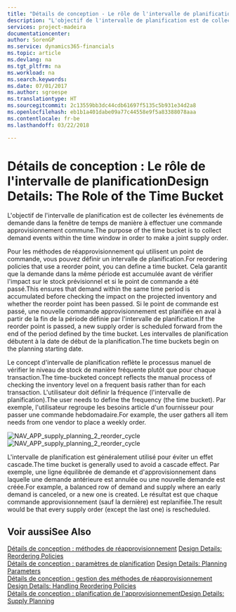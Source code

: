 ```yaml
---
title: "Détails de conception - Le rôle de l'intervalle de planification | Microsoft Docs"
description: "L'objectif de l'intervalle de planification est de collecter les événements de demande dans la fenêtre de temps de manière à effectuer une commande approvisionnement commune."
services: project-madeira
documentationcenter: 
author: SorenGP
ms.service: dynamics365-financials
ms.topic: article
ms.devlang: na
ms.tgt_pltfrm: na
ms.workload: na
ms.search.keywords: 
ms.date: 07/01/2017
ms.author: sgroespe
ms.translationtype: HT
ms.sourcegitcommit: 2c13559bb3dc44cdb61697f5135c5b931e34d2a8
ms.openlocfilehash: eb1b1a401dabe09a77c44558e9f5a83388078aaa
ms.contentlocale: fr-be
ms.lasthandoff: 03/22/2018

---
```

# <a name="design-details-the-role-of-the-time-bucket"></a><span data-ttu-id="e5ef3-103">Détails de conception : Le rôle de l'intervalle de planification</span><span class="sxs-lookup"><span data-stu-id="e5ef3-103">Design Details: The Role of the Time Bucket</span></span>
<span data-ttu-id="e5ef3-104">L'objectif de l'intervalle de planification est de collecter les événements de demande dans la fenêtre de temps de manière à effectuer une commande approvisionnement commune.</span><span class="sxs-lookup"><span data-stu-id="e5ef3-104">The purpose of the time bucket is to collect demand events within the time window in order to make a joint supply order.</span></span>  
  
 <span data-ttu-id="e5ef3-105">Pour les méthodes de réapprovisionnement qui utilisent un point de commande, vous pouvez définir un intervalle de planification.</span><span class="sxs-lookup"><span data-stu-id="e5ef3-105">For reordering policies that use a reorder point, you can define a time bucket.</span></span> <span data-ttu-id="e5ef3-106">Cela garantit que la demande dans la même période est accumulée avant de vérifier l'impact sur le stock prévisionnel et si le point de commande a été passé.</span><span class="sxs-lookup"><span data-stu-id="e5ef3-106">This ensures that demand within the same time period is accumulated before checking the impact on the projected inventory and whether the reorder point has been passed.</span></span> <span data-ttu-id="e5ef3-107">Si le point de commande est passé, une nouvelle commande approvisionnement est planifiée en aval à partir de la fin de la période définie par l'intervalle de planification.</span><span class="sxs-lookup"><span data-stu-id="e5ef3-107">If the reorder point is passed, a new supply order is scheduled forward from the end of the period defined by the time bucket.</span></span> <span data-ttu-id="e5ef3-108">Les intervalles de planification débutent à la date de début de la planification.</span><span class="sxs-lookup"><span data-stu-id="e5ef3-108">The time buckets begin on the planning starting date.</span></span>  
  
 <span data-ttu-id="e5ef3-109">Le concept d'intervalle de planification reflète le processus manuel de vérifier le niveau de stock de manière fréquente plutôt que pour chaque transaction.</span><span class="sxs-lookup"><span data-stu-id="e5ef3-109">The time-bucketed concept reflects the manual process of checking the inventory level on a frequent basis rather than for each transaction.</span></span> <span data-ttu-id="e5ef3-110">L'utilisateur doit définir la fréquence (l'intervalle de planification).</span><span class="sxs-lookup"><span data-stu-id="e5ef3-110">The user needs to define the frequency (the time bucket).</span></span> <span data-ttu-id="e5ef3-111">Par exemple, l'utilisateur regroupe les besoins article d'un fournisseur pour passer une commande hebdomadaire.</span><span class="sxs-lookup"><span data-stu-id="e5ef3-111">For example, the user gathers all item needs from one vendor to place a weekly order.</span></span>  
  
 <span data-ttu-id="e5ef3-112">![](media/nav_app_supply_planning_2_reorder_cycle.png "NAV_APP_supply_planning_2_reorder_cycle")</span><span class="sxs-lookup"><span data-stu-id="e5ef3-112">![](media/nav_app_supply_planning_2_reorder_cycle.png "NAV_APP_supply_planning_2_reorder_cycle")</span></span>  
  
 <span data-ttu-id="e5ef3-113">L'intervalle de planification est généralement utilisé pour éviter un effet cascade.</span><span class="sxs-lookup"><span data-stu-id="e5ef3-113">The time bucket is generally used to avoid a cascade effect.</span></span> <span data-ttu-id="e5ef3-114">Par exemple, une ligne équilibrée de demande et d'approvisionnement dans laquelle une demande antérieure est annulée ou une nouvelle demande est créée.</span><span class="sxs-lookup"><span data-stu-id="e5ef3-114">For example, a balanced row of demand and supply where an early demand is canceled, or a new one is created.</span></span> <span data-ttu-id="e5ef3-115">Le résultat est que chaque commande approvisionnement (sauf la dernière) est replanifiée.</span><span class="sxs-lookup"><span data-stu-id="e5ef3-115">The result would be that every supply order (except the last one) is rescheduled.</span></span>  
  
## <a name="see-also"></a><span data-ttu-id="e5ef3-116">Voir aussi</span><span class="sxs-lookup"><span data-stu-id="e5ef3-116">See Also</span></span>  
 <span data-ttu-id="e5ef3-117">[Détails de conception : méthodes de réapprovisionnement](design-details-reordering-policies.md) </span><span class="sxs-lookup"><span data-stu-id="e5ef3-117">[Design Details: Reordering Policies](design-details-reordering-policies.md) </span></span>  
 <span data-ttu-id="e5ef3-118">[Détails de conception : paramètres de planification](design-details-planning-parameters.md) </span><span class="sxs-lookup"><span data-stu-id="e5ef3-118">[Design Details: Planning Parameters](design-details-planning-parameters.md) </span></span>  
 <span data-ttu-id="e5ef3-119">[Détails de conception : gestion des méthodes de réapprovisionnement](design-details-handling-reordering-policies.md) </span><span class="sxs-lookup"><span data-stu-id="e5ef3-119">[Design Details: Handling Reordering Policies](design-details-handling-reordering-policies.md) </span></span>  
 [<span data-ttu-id="e5ef3-120">Détails de conception : planification de l'approvisionnement</span><span class="sxs-lookup"><span data-stu-id="e5ef3-120">Design Details: Supply Planning</span></span>](design-details-supply-planning.md)
